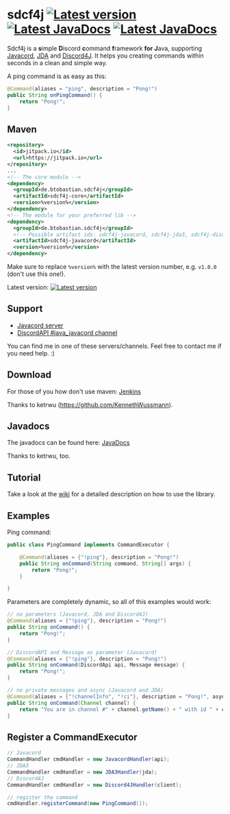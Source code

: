 # sdcf4j <a href="#"><img src="https://img.shields.io/github/release/BtoBastian/sdcf4j.svg?colorB=brightgreen&label=Version" alt="Latest version"></a> <a href="http://ci.ketrwu.de/job/sdcf4j/job/master/javadoc/"><img src="https://img.shields.io/badge/JavaDoc-latest-yellow.svg" alt="Latest JavaDocs"></a> <a href="https://github.com/BtoBastian/sdcf4j/wiki"><img src="https://img.shields.io/badge/Wiki-Home-red.svg" alt="Latest JavaDocs"></a>

Sdcf4j is a **s**imple **D**iscord **c**ommand **f**ramework **for** **J**ava, supporting [Javacord](https://github.com/BtoBastian/Javacord), [JDA](https://github.com/DV8FromTheWorld/JDA) and [Discord4J](https://github.com/austinv11/Discord4J). It helps you creating commands within seconds in a clean and simple way.

A ping command is as easy as this:
```java
@Command(aliases = "ping", description = "Pong!")
public String onPingCommand() {
    return "Pong!";
}
```

##  Maven
```xml
<repository>
  <id>jitpack.io</id>
  <url>https://jitpack.io</url>
</repository>
...
<!-- The core module -->
<dependency>
  <groupId>de.btobastian.sdcf4j</groupId>
  <artifactId>sdcf4j-core</artifactId>
  <version>%version%</version>
</dependency>
<!-- The module for your preferred lib -->
<dependency>
  <groupId>de.btobastian.sdcf4j</groupId>
  <!-- Possible artifact ids: sdcf4j-javacord, sdcf4j-jda3, sdcf4j-discord4j -->
  <artifactId>sdcf4j-javacord</artifactId>
  <version>%version%</version>
</dependency>
```
Make sure to replace `%version%` with the latest version number, e.g. `v1.0.0` (don't use this one!).

Latest version: <a href="#"><img src="https://img.shields.io/github/release/BtoBastian/sdcf4j.svg?colorB=brightgreen&label=Version" alt="Latest version"></a>
## Support
 
* [Javacord server](https://discord.gg/0qJ2jjyneLEgG7y3)
* [DiscordAPI #java_javacord channel](https://discord.gg/0SBTUU1wZTVXVKEo)

You can find me in one of these servers/channels. Feel free to contact me if you need help. :)

## Download
For those of you how don't use maven: [Jenkins](http://ci.ketrwu.de/job/sdcf4j/branch/master/lastSuccessfulBuild/)

Thanks to ketrwu (https://github.com/KennethWussmann).

## Javadocs
The javadocs can be found here: [JavaDocs](http://ci.ketrwu.de/job/sdcf4j/job/master/javadoc/)

Thanks to ketrwu, too.

## Tutorial

Take a look at the [wiki](https://github.com/BtoBastian/sdcf4j/wiki) for a detailed description on how to use the library.

## Examples

Ping command:
```java
public class PingCommand implements CommandExecutor {

    @Command(aliases = {"!ping"}, description = "Pong!")
    public String onCommand(String command, String[] args) {
        return "Pong!";
    }

}
```

Parameters are completely dynamic, so all of this examples would work:
```java
// no parameters (Javacord, JDA and Discord4J)
@Command(aliases = {"!ping"}, description = "Pong!")
public String onCommand() {
    return "Pong!";
}

// DiscordAPI and Message as parameter (Javacord)
@Command(aliases = {"!ping"}, description = "Pong!")
public String onCommand(DiscordApi api, Message message) {
    return "Pong!";
}

// no private messages and async (Javacord and JDA)
@Command(aliases = {"!channelInfo", "!ci"}, description = "Pong!", async = true, privateMessages = false)
public String onCommand(Channel channel) {
    return "You are in channel #" + channel.getName() + " with id " + channel.getId();
}
```

## Register a CommandExecutor

```java
// Javacord
CommandHandler cmdHandler = new JavacordHandler(api);
// JDA3
CommandHandler cmdHandler = new JDA3Handler(jda);
// Discord4J
CommandHandler cmdHandler = new Discord4JHandler(client);

// register the command
cmdHandler.registerCommand(new PingCommand());
```
